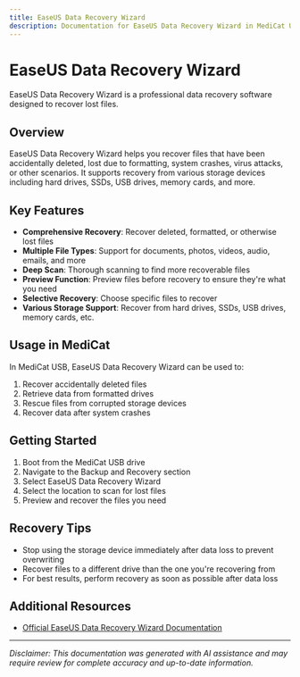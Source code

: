 ```yaml
---
title: EaseUS Data Recovery Wizard
description: Documentation for EaseUS Data Recovery Wizard in MediCat USB
---
```


# EaseUS Data Recovery Wizard

EaseUS Data Recovery Wizard is a professional data recovery software designed to recover lost files.

## Overview

EaseUS Data Recovery Wizard helps you recover files that have been accidentally deleted, lost due to formatting, system crashes, virus attacks, or other scenarios. It supports recovery from various storage devices including hard drives, SSDs, USB drives, memory cards, and more.

## Key Features

- **Comprehensive Recovery**: Recover deleted, formatted, or otherwise lost files
- **Multiple File Types**: Support for documents, photos, videos, audio, emails, and more
- **Deep Scan**: Thorough scanning to find more recoverable files
- **Preview Function**: Preview files before recovery to ensure they're what you need
- **Selective Recovery**: Choose specific files to recover
- **Various Storage Support**: Recover from hard drives, SSDs, USB drives, memory cards, etc.

## Usage in MediCat

In MediCat USB, EaseUS Data Recovery Wizard can be used to:

1. Recover accidentally deleted files
2. Retrieve data from formatted drives
3. Rescue files from corrupted storage devices
4. Recover data after system crashes

## Getting Started

1. Boot from the MediCat USB drive
2. Navigate to the Backup and Recovery section
3. Select EaseUS Data Recovery Wizard
4. Select the location to scan for lost files
5. Preview and recover the files you need

## Recovery Tips

- Stop using the storage device immediately after data loss to prevent overwriting
- Recover files to a different drive than the one you're recovering from
- For best results, perform recovery as soon as possible after data loss

## Additional Resources

- [Official EaseUS Data Recovery Wizard Documentation](https://www.easeus.com/support-center/)

---

*Disclaimer: This documentation was generated with AI assistance and may require review for complete accuracy and up-to-date information.*
